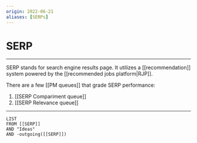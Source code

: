 ```yaml
---
origin: 2022-06-21
aliases: [SERPs]
---
```

# SERP
---
SERP stands for search engine results page. It utilizes a [[recommendation]] system powered by the [[recommended jobs platform|RJP]]. 

There are a few [[PM queues]] that grade SERP performance:

1. [[SERP Compariment queue]]
2. [[SERP Relevance queue]]


---
```dataview
LIST 
FROM [[SERP]]
AND "Ideas"
AND -outgoing([[SERP]])
```

